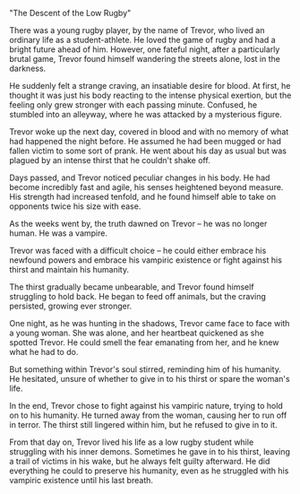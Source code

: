"The Descent of the Low Rugby"

There was a young rugby player, by the name of Trevor, who lived an ordinary life as a student-athlete. He loved the game of rugby and had a bright future ahead of him. However, one fateful night, after a particularly brutal game, Trevor found himself wandering the streets alone, lost in the darkness.

He suddenly felt a strange craving, an insatiable desire for blood. At first, he thought it was just his body reacting to the intense physical exertion, but the feeling only grew stronger with each passing minute. Confused, he stumbled into an alleyway, where he was attacked by a mysterious figure.

Trevor woke up the next day, covered in blood and with no memory of what had happened the night before. He assumed he had been mugged or had fallen victim to some sort of prank. He went about his day as usual but was plagued by an intense thirst that he couldn't shake off.

Days passed, and Trevor noticed peculiar changes in his body. He had become incredibly fast and agile, his senses heightened beyond measure. His strength had increased tenfold, and he found himself able to take on opponents twice his size with ease.

As the weeks went by, the truth dawned on Trevor – he was no longer human. He was a vampire.

Trevor was faced with a difficult choice – he could either embrace his newfound powers and embrace his vampiric existence or fight against his thirst and maintain his humanity.

The thirst gradually became unbearable, and Trevor found himself struggling to hold back. He began to feed off animals, but the craving persisted, growing ever stronger.

One night, as he was hunting in the shadows, Trevor came face to face with a young woman. She was alone, and her heartbeat quickened as she spotted Trevor. He could smell the fear emanating from her, and he knew what he had to do.

But something within Trevor's soul stirred, reminding him of his humanity. He hesitated, unsure of whether to give in to his thirst or spare the woman's life.

In the end, Trevor chose to fight against his vampiric nature, trying to hold on to his humanity. He turned away from the woman, causing her to run off in terror. The thirst still lingered within him, but he refused to give in to it.

From that day on, Trevor lived his life as a low rugby student while struggling with his inner demons. Sometimes he gave in to his thirst, leaving a trail of victims in his wake, but he always felt guilty afterward. He did everything he could to preserve his humanity, even as he struggled with his vampiric existence until his last breath.